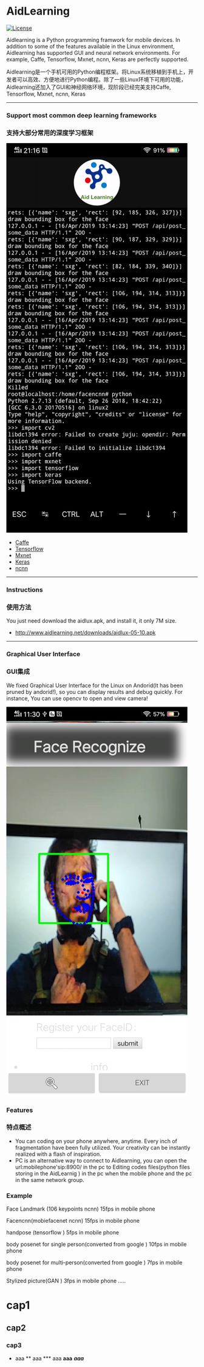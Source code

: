 # AidLearning

[![License](https://img.shields.io/badge/license-BSD--3--Clause-blue.svg)](https://github.com/Yoline777/AidLearning/blob/master/LICENSE) 

Aidlearning is a Python programming framwork for mobile devices. In addition to some of the features available in the Linux environment, Aidlearning has supported GUI and neural network environments. For example, Caffe, Tensorflow, Mxnet, ncnn, Keras are perfectly supported.

Aidlearning是一个手机可用的Python编程框架。将Linux系统移植到手机上，开发者可以高效、方便地进行Python编程。除了一些Linux环境下可用的功能，Aidlearning还加入了GUI和神经网络环境，现阶段已经完美支持Caffe, Tensorflow, Mxnet, ncnn, Keras

---

### Support most common deep learning frameworks
### 支持大部分常用的深度学习框架

![](https://github.com/Yoline777/AidLearning/blob/master/images/screen4.jpg)
* [Caffe](https://github.com/BVLC/caffe)
* [Tensorflow](https://github.com/tensorflow/tensorflow)
* [Mxnet](https://github.com/apache/incubator-mxnet)
* [Keras](https://github.com/keras-team/keras)
* [ncnn](https://github.com/Tencent/ncnn)

---

### Instructions
### 使用方法

You just need download the aidlux.apk, and install it, it only 7M size.
* http://www.aidlearning.net/downloads/aidlux-05-10.apk

---

### Graphical User Interface
### GUI集成

We fixed Graphical User Interface for the Linux on Andorid(It has been pruned by andorid!), so you can display results and debug quickly. For instance, You can use opencv to open and view camera!

![](https://github.com/Yoline777/AidLearning/blob/master/images/screen5.jpg)

### Features
### 特点概述

* You can coding on your phone anywhere, anytime. Every inch of fragmentation have been fully utilized. Your creativity can be instantly realized with a flash of inspiration.
* PC is an alternative way to connect to Aidlearning, you can open the url:mobilephone'sip:8900/ in the pc to Editing codes files(python files storing in the AidLearnig ) in the pc when the mobile phone and the pc in the same network group.

### Example

Face Landmark (106 keypoints ncnn) 15fps in mobile phone

Facencnn(mobiefacenet ncnn) 15fps in mobile phone

handpose (tensorflow ) 5fps in mobile phone

body posenet for single person(converted from google ) 10fps in mobile phone

body posenet for multi-person(converted from google ) 7fps in mobile phone

Stylized picture(GAN ) 3fps in mobile phone .....

# cap1
## cap2
### cap3

* aaa
** aaa
*** aaa
**aaa**
***aaa***